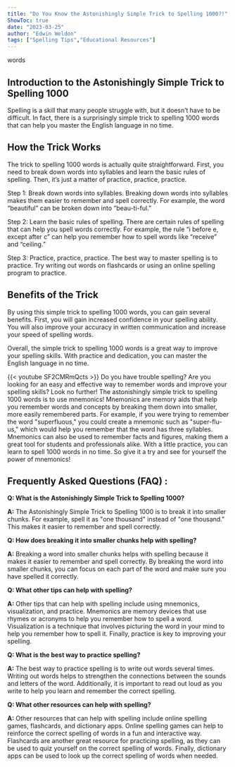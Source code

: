 ```yaml
---
title: "Do You Know the Astonishingly Simple Trick to Spelling 1000?!"
ShowToc: true 
date: "2023-03-25"
author: "Edwin Weldon" 
tags: ["Spelling Tips","Educational Resources"]
---
```

words

## Introduction to the Astonishingly Simple Trick to Spelling 1000

Spelling is a skill that many people struggle with, but it doesn’t have to be difficult. In fact, there is a surprisingly simple trick to spelling 1000 words that can help you master the English language in no time. 

## How the Trick Works

The trick to spelling 1000 words is actually quite straightforward. First, you need to break down words into syllables and learn the basic rules of spelling. Then, it’s just a matter of practice, practice, practice. 

Step 1: Break down words into syllables. Breaking down words into syllables makes them easier to remember and spell correctly. For example, the word “beautiful” can be broken down into “beau-ti-ful.” 

Step 2: Learn the basic rules of spelling. There are certain rules of spelling that can help you spell words correctly. For example, the rule “i before e, except after c” can help you remember how to spell words like “receive” and “ceiling.” 

Step 3: Practice, practice, practice. The best way to master spelling is to practice. Try writing out words on flashcards or using an online spelling program to practice. 

## Benefits of the Trick

By using this simple trick to spelling 1000 words, you can gain several benefits. First, you will gain increased confidence in your spelling ability. You will also improve your accuracy in written communication and increase your speed of spelling words. 

Overall, the simple trick to spelling 1000 words is a great way to improve your spelling skills. With practice and dedication, you can master the English language in no time.

{{< youtube SF2CMRmQcts >}} 
Do you have trouble spelling? Are you looking for an easy and effective way to remember words and improve your spelling skills? Look no further! The astonishingly simple trick to spelling 1000 words is to use mnemonics! Mnemonics are memory aids that help you remember words and concepts by breaking them down into smaller, more easily remembered parts. For example, if you were trying to remember the word "superfluous," you could create a mnemonic such as "super-flu-us," which would help you remember that the word has three syllables. Mnemonics can also be used to remember facts and figures, making them a great tool for students and professionals alike. With a little practice, you can learn to spell 1000 words in no time. So give it a try and see for yourself the power of mnemonics!

## Frequently Asked Questions (FAQ) :
**Q: What is the Astonishingly Simple Trick to Spelling 1000?**

**A:** The Astonishingly Simple Trick to Spelling 1000 is to break it into smaller chunks. For example, spell it as "one thousand" instead of "one thousand." This makes it easier to remember and spell correctly. 

**Q: How does breaking it into smaller chunks help with spelling?**

**A:** Breaking a word into smaller chunks helps with spelling because it makes it easier to remember and spell correctly. By breaking the word into smaller chunks, you can focus on each part of the word and make sure you have spelled it correctly. 

**Q: What other tips can help with spelling?**

**A:** Other tips that can help with spelling include using mnemonics, visualization, and practice. Mnemonics are memory devices that use rhymes or acronyms to help you remember how to spell a word. Visualization is a technique that involves picturing the word in your mind to help you remember how to spell it. Finally, practice is key to improving your spelling. 

**Q: What is the best way to practice spelling?**

**A:** The best way to practice spelling is to write out words several times. Writing out words helps to strengthen the connections between the sounds and letters of the word. Additionally, it is important to read out loud as you write to help you learn and remember the correct spelling. 

**Q: What other resources can help with spelling?**

**A:** Other resources that can help with spelling include online spelling games, flashcards, and dictionary apps. Online spelling games can help to reinforce the correct spelling of words in a fun and interactive way. Flashcards are another great resource for practicing spelling, as they can be used to quiz yourself on the correct spelling of words. Finally, dictionary apps can be used to look up the correct spelling of words when needed.





